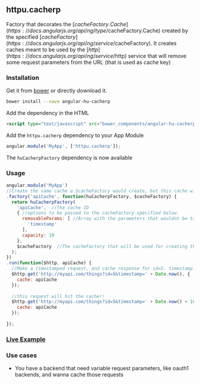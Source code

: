 ## httpu.cacherp

Factory that decorates the  [$cacheFactory.Cache](https://docs.angularjs.org/api/ng/type/$cacheFactory.Cache) created by the specified [$cacheFactory](https://docs.angularjs.org/api/ng/service/$cacheFactory). It creates caches meant to be used by the [$http](https://docs.angularjs.org/api/ng/service/$http) service that will remove some request parameters from the URL (that is used as cache key)

### Installation

Get it from [bower](http://bower.io/) or directly download it.

```sh
bower install --save angular-hu-cacherp
```

Add the dependency in the HTML

```html
<script type="text/javascript" src="bower_components/angular-hu-cacherp/cacherp.js"></script>
```

Add the `httpu.cacherp` dependency to your App Module

```js
angular.module('MyApp', ['httpu.cacherp']);
```

The `huCacherpFactory` dependency is now available

### Usage

```js
angular.module('MyApp')
//Create the same cache a $cacheFactory would create, but this cache will drop 'timestamp' queryParamter from the URL
.factory('apiCache', function(huCacherpFactory, $cacheFactory) {
  return huCacherpFactory(
    'apiCache',  //The cache ID
    { //options to be passed to the cacheFactory specified below.
      removableParams: [ //Array with the parameters that wouldnt be taken into account when hitting caches
        'timestamp' 
      ],
      capacity: 10
    },
    $cacheFactory  //The cacheFactory that will be used for creating this decorated cache
  );
})
.run(function($http, apiCache) {
  //Make a timestamped request, and cache response for id=5. timestamp param will be removed
  $http.get('http://myapi.com/things?id=5&timestamp=' + Date.now(), {
    cache: apiCache
  });
  
  //this request will hit the cache!!
  $http.get('http://myapi.com/things?id=5&timestamp=' + Date.now() + 1000, {
    cache: apiCache
  });
  
});
```

### [Live Example](http://codepen.io/jmendiara/pen/MwYveV?editors=101)

### Use cases

* You have a backend that need variable request parameters, like oauth1 backends, and wanna cache those requests
